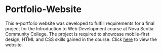 # Portfolio-Website
This e-portfolio website was developed to fulfill requirements for a final project for the Introduction to Web Development course at Nova Scotia Community College. The project is required to showcase mobile-first design, HTML and CSS skills gained in the course.
Click [here](https://laurenmacdonald.github.io/Portfolio-Website/HTML/portfolio-home.html) to view the website.
